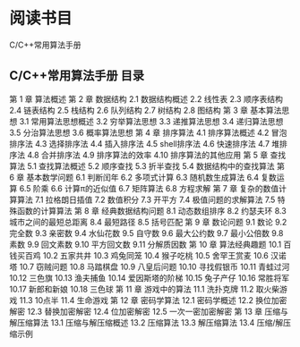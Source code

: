 # 阅读书目
C/C++常用算法手册



## C/C++常用算法手册 目录
第 1 章 算法概述
第 2 章 数据结构
 2.1 数据结构概述
 2.2 线性表
 2.3 顺序表结构
 2.4 链表结构
 2.5 栈结构
 2.6 队列结构
 2.7 树结构
 2.8 图结构
第 3 章 基本算法思想
 3.1 常用算法思想概述
 3.2 穷举算法思想
 3.3 递推算法思想
 3.4 递归算法思想
 3.5 分治算法思想
 3.6 概率算法思想
第 4 章 排序算法
 4.1 排序算法概述
 4.2 冒泡排序法
 4.3 选择排序法
 4.4 插入排序法
 4.5 shell排序法
 4.6 快速排序法
 4.7 堆排序法
 4.8 合并排序法
 4.9 排序算法的效率
 4.10 排序算法的其他应用
第 5 章 查找算法
 5.1 查找算法概述
 5.2 顺序查找
 5.3 折半查找
 5.4 数据结构中的查找算法
第 6 章 基本数学问题
 6.1 判断闰年
 6.2 多项式计算
 6.3 随机数生成算法
 6.4 复数运算
 6.5 阶乘
 6.6 计算π的近似值
 6.7 矩阵算法
 6.8 方程求解
第 7 章 复杂的数值计算算法
 7.1 拉格朗日插值
 7.2 数值积分
 7.3 开平方
 7.4 极值问题的求解算法
 7.5 特殊函数的计算算法
第 8 章 经典数据结构问题
 8.1 动态数组排序
 8.2 约瑟夫环
 8.3 城市之间的最短总距离
 8.4 最短路径
 8.5 括号匹配
第 9 章 数论问题
 9.1 数论
 9.2 完全数
 9.3 亲密数
 9.4 水仙花数
 9.5 自守数
 9.6 最大公约数
 9.7 最小公倍数
 9.8 素数
 9.9 回文素数
 9.10 平方回文数
 9.11 分解质因数
第 10 章 算法经典趣题
 10.1 百钱买百鸡
 10.2 五家共井
 10.3 鸡兔同笼
 10.4 猴子吃桃
 10.5 舍罕王赏麦
 10.6 汉诺塔
 10.7 窃贼问题
 10.8 马踏棋盘
 10.9 八皇后问题
 10.10 寻找假银币
 10.11 青蛙过河
 10.12 三色旗
 10.13 渔夫捕鱼
 10.14 爱因斯塔的阶梯
 10.15 兔子产仔
 10.16 常胜将军
 10.17 新郎和新娘
 10.18 三色球
第 11 章 游戏中的算法
 11.1 洗扑克牌
 11.2 取火柴游戏
 11.3 10点半
 11.4 生命游戏
第 12 章 密码学算法
 12.1 密码学概述
 12.2 换位加密解密
 12.3 替换加密解密
 12.4 位加密解密
 12.5 一次一密加密解密
第 13 章 压缩与解压缩算法
 13.1 压缩与解压缩概述
 13.2 压缩算法
 13.3 解压缩算法
 13.4 压缩/解压缩示例